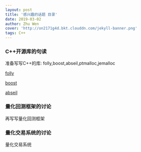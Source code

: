 ```yaml
---
layout: post
title: '感兴趣的话题 目录'
date: 2019-03-02
author: Zhu Wen
cover: 'http://on2171g4d.bkt.clouddn.com/jekyll-banner.png'
tags: C++
---
```

### C++开源库的句读
准备写写C++的库: folly,boost,abseil,ptmalloc,jemalloc

[folly](https://www.baidu.com)

[boost](https://www.baidu.com)

[abseil](https://www.baidu.com)


### 量化回测框架的讨论
再写写量化回测框架

### 量化交易系统的讨论
量化交易系统

